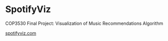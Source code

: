 # SpotifyViz

COP3530 Final Project: Visualization of Music Recommendations Algorithm 

[spotifyviz.com](http://spotifyviz.com)






